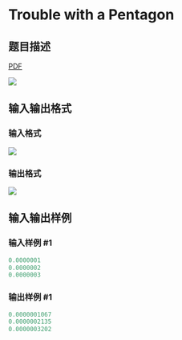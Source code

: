 # Trouble with a Pentagon

## 题目描述

[problemUrl]: https://uva.onlinejudge.org/index.php?option=com_onlinejudge&Itemid=8&category=14&page=show_problem&problem=1227

[PDF](https://uva.onlinejudge.org/external/102/p10286.pdf)

![](https://cdn.luogu.com.cn/upload/vjudge_pic/UVA10286/1ebc98a892e7da7e34e7b604a11fc41e6f5b37c1.png)

## 输入输出格式

### 输入格式

![](https://cdn.luogu.com.cn/upload/vjudge_pic/UVA10286/dab4e1c920672c401a63249ef97ec63e1f08fc62.png)

### 输出格式

![](https://cdn.luogu.com.cn/upload/vjudge_pic/UVA10286/bb7500aa99a6651159beed85202a7d7261e1a844.png)

## 输入输出样例

### 输入样例 #1

```cpp
0.0000001
0.0000002
0.0000003
```


### 输出样例 #1

```cpp
0.0000001067
0.0000002135
0.0000003202
```


